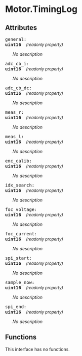 





# Motor.TimingLog

## Attributes



<big><code>general: 
**<span title="C type: uint16_t, Python type: int">uint16</span>**</code></big>&nbsp;&nbsp;&nbsp;&nbsp;<span style="font-size: small;">_(readonly property)_</span>

<ul>

_No description_</ul>

<big><code>adc_cb_i: 
**<span title="C type: uint16_t, Python type: int">uint16</span>**</code></big>&nbsp;&nbsp;&nbsp;&nbsp;<span style="font-size: small;">_(readonly property)_</span>

<ul>

_No description_</ul>

<big><code>adc_cb_dc: 
**<span title="C type: uint16_t, Python type: int">uint16</span>**</code></big>&nbsp;&nbsp;&nbsp;&nbsp;<span style="font-size: small;">_(readonly property)_</span>

<ul>

_No description_</ul>

<big><code>meas_r: 
**<span title="C type: uint16_t, Python type: int">uint16</span>**</code></big>&nbsp;&nbsp;&nbsp;&nbsp;<span style="font-size: small;">_(readonly property)_</span>

<ul>

_No description_</ul>

<big><code>meas_l: 
**<span title="C type: uint16_t, Python type: int">uint16</span>**</code></big>&nbsp;&nbsp;&nbsp;&nbsp;<span style="font-size: small;">_(readonly property)_</span>

<ul>

_No description_</ul>

<big><code>enc_calib: 
**<span title="C type: uint16_t, Python type: int">uint16</span>**</code></big>&nbsp;&nbsp;&nbsp;&nbsp;<span style="font-size: small;">_(readonly property)_</span>

<ul>

_No description_</ul>

<big><code>idx_search: 
**<span title="C type: uint16_t, Python type: int">uint16</span>**</code></big>&nbsp;&nbsp;&nbsp;&nbsp;<span style="font-size: small;">_(readonly property)_</span>

<ul>

_No description_</ul>

<big><code>foc_voltage: 
**<span title="C type: uint16_t, Python type: int">uint16</span>**</code></big>&nbsp;&nbsp;&nbsp;&nbsp;<span style="font-size: small;">_(readonly property)_</span>

<ul>

_No description_</ul>

<big><code>foc_current: 
**<span title="C type: uint16_t, Python type: int">uint16</span>**</code></big>&nbsp;&nbsp;&nbsp;&nbsp;<span style="font-size: small;">_(readonly property)_</span>

<ul>

_No description_</ul>

<big><code>spi_start: 
**<span title="C type: uint16_t, Python type: int">uint16</span>**</code></big>&nbsp;&nbsp;&nbsp;&nbsp;<span style="font-size: small;">_(readonly property)_</span>

<ul>

_No description_</ul>

<big><code>sample_now: 
**<span title="C type: uint16_t, Python type: int">uint16</span>**</code></big>&nbsp;&nbsp;&nbsp;&nbsp;<span style="font-size: small;">_(readonly property)_</span>

<ul>

_No description_</ul>

<big><code>spi_end: 
**<span title="C type: uint16_t, Python type: int">uint16</span>**</code></big>&nbsp;&nbsp;&nbsp;&nbsp;<span style="font-size: small;">_(readonly property)_</span>

<ul>

_No description_</ul>



## Functions


This interface has no functions.

